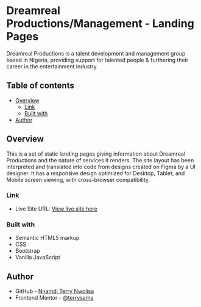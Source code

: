 # Dreamreal Productions/Management - Landing Pages

Dreamreal Productions is a talent development and management group based in Nigeria, providing support for talented people & furthering their career in the entertainment industry. 

## Table of contents

- [Overview](#overview)
  - [Link](#link)
  - [Built with](#built-with)
- [Author](#author)

## Overview
This is a set of static landing pages giving information about Dreamreal Productions and the nature of services it renders. 
The site layout has been interpreted and translated into code from designs created on Figma by a UI designer. It has a responsive design optimized for Desktop, Tablet, and Mobile screen viewing, with cross-browser compatibility.

### Link

- Live Site URL: [View live site here](https://dreamrealmanagement.com/)

### Built with

- Semantic HTML5 markup
- CSS
- Bootstrap
- Vanilla JavaScript

## Author

- GitHub - [Nnamdi Terry Nwolisa](https://github.com/terrysama)
- Frontend Mentor - [@terrysama](https://www.frontendmentor.io/profile/terrysama)
